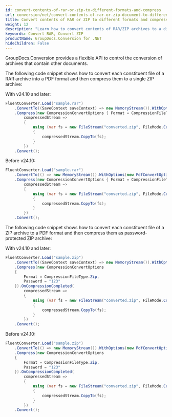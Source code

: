 ```yaml
---
id: convert-contents-of-rar-or-zip-to-different-formats-and-compress
url: conversion/net/convert-contents-of-rar-or-zip-document-to-different-formats-and-compress
title: Convert contents of RAR or ZIP to different formats and compress
weight: 12
description: "Learn how to convert contents of RAR/ZIP archives to a different format based on content type using GroupDocs.Conversion for .NET."
keywords: Convert RAR, Convert ZIP
productName: GroupDocs.Conversion for .NET
hideChildren: False
---
```


GroupDocs.Conversion provides a flexible API to control the conversion of archives that contain other documents. 

The following code snippet shows how to convert each constituent
 file of a RAR archive into a PDF format and then compress them to a single ZIP archive:

With v24.10 and later:

```csharp
FluentConverter.Load("sample.rar")
    .ConvertTo((SaveContext saveContext) => new MemoryStream()).WithOptions(new PdfConvertOptions())
    .Compress(new CompressionConvertOptions { Format = CompressionFileType.Zip }).OnCompressionCompleted(
        compressedStream =>
        {
            using (var fs = new FileStream("converted.zip", FileMode.Create))
            {
                compressedStream.CopyTo(fs);
            }
        })
    .Convert();
```

Before v24.10:

```csharp
FluentConverter.Load("sample.rar")
    .ConvertTo(() => new MemoryStream()).WithOptions(new PdfConvertOptions())
    .Compress(new CompressionConvertOptions { Format = CompressionFileType.Zip }).OnCompressionCompleted(
        compressedStream =>
        {
            using (var fs = new FileStream("converted.zip", FileMode.Create))
            {
                compressedStream.CopyTo(fs);
            }
        })
    .Convert();
```


The following code snippet shows how to convert each constituent
 file of a ZIP archive to a PDF format and then compress them as password-protected ZIP archive:

With v24.10 and later:

```csharp
FluentConverter.Load("sample.zip")
    .ConvertTo((SaveContext saveContext) => new MemoryStream()).WithOptions(new PdfConvertOptions())
    .Compress(new CompressionConvertOptions 
    { 
        Format = CompressionFileType.Zip,
        Password = "123"
    }).OnCompressionCompleted(
        compressedStream =>
        {
            using (var fs = new FileStream("converted.zip", FileMode.Create))
            {
                compressedStream.CopyTo(fs);
            }
        })
    .Convert();
```

Before v24.10:

```csharp
FluentConverter.Load("sample.zip")
    .ConvertTo(() => new MemoryStream()).WithOptions(new PdfConvertOptions())
    .Compress(new CompressionConvertOptions 
    { 
        Format = CompressionFileType.Zip,
        Password = "123"
    }).OnCompressionCompleted(
        compressedStream =>
        {
            using (var fs = new FileStream("converted.zip", FileMode.Create))
            {
                compressedStream.CopyTo(fs);
            }
        })
    .Convert();
```
